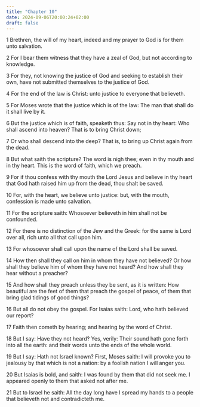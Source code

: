 ```yaml
---
title: "Chapter 10"
date: 2024-09-06T20:00:24+02:00
draft: false
---
```



1 Brethren, the will of my heart, indeed and my prayer to God is for them unto salvation.

2 For I bear them witness that they have a zeal of God, but not according to knowledge.

3 For they, not knowing the justice of God and seeking to establish their own, have not submitted themselves to the justice of God.

4 For the end of the law is Christ: unto justice to everyone that believeth.

5 For Moses wrote that the justice which is of the law: The man that shall do it shall live by it.

6 But the justice which is of faith, speaketh thus: Say not in thy heart: Who shall ascend into heaven? That is to bring Christ down;

7 Or who shall descend into the deep? That is, to bring up Christ again from the dead.

8 But what saith the scripture? The word is nigh thee; even in thy mouth and in thy heart. This is the word of faith, which we preach.

9 For if thou confess with thy mouth the Lord Jesus and believe in thy heart that God hath raised him up from the dead, thou shalt be saved.

10 For, with the heart, we believe unto justice: but, with the mouth, confession is made unto salvation.

11 For the scripture saith: Whosoever believeth in him shall not be confounded.

12 For there is no distinction of the Jew and the Greek: for the same is Lord over all, rich unto all that call upon him.

13 For whosoever shall call upon the name of the Lord shall be saved.

14 How then shall they call on him in whom they have not believed? Or how shall they believe him of whom they have not heard? And how shall they hear without a preacher?

15 And how shall they preach unless they be sent, as it is written: How beautiful are the feet of them that preach the gospel of peace, of them that bring glad tidings of good things?

16 But all do not obey the gospel. For Isaias saith: Lord, who hath believed our report?

17 Faith then cometh by hearing; and hearing by the word of Christ.

18 But I say: Have they not heard? Yes, verily: Their sound hath gone forth into all the earth: and their words unto the ends of the whole world.

19 But I say: Hath not Israel known? First, Moses saith: I will provoke you to jealousy by that which is not a nation: by a foolish nation I will anger you.

20 But Isaias is bold, and saith: I was found by them that did not seek me. I appeared openly to them that asked not after me.

21 But to Israel he saith: All the day long have I spread my hands to a people that believeth not and contradicteth me.

